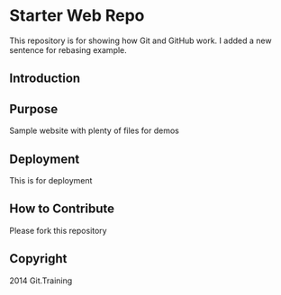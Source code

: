 # Starter Web Repo

This repository is for showing how Git and GitHub work. I added a new sentence for rebasing example.

## Introduction

## Purpose

Sample website with plenty of files for demos

## Deployment

This is for deployment

## How to Contribute

Please fork this repository

## Copyright

2014 Git.Training
